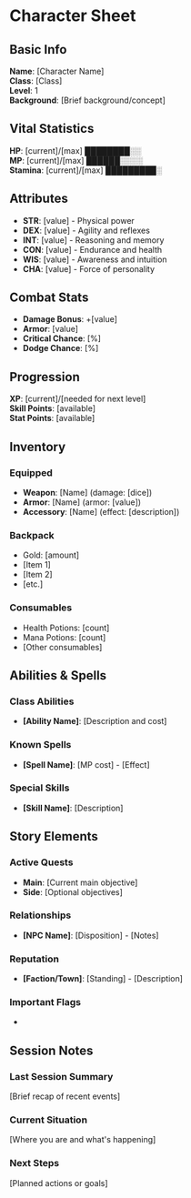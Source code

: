 # Character Sheet

## Basic Info
**Name**: [Character Name]  
**Class**: [Class]  
**Level**: 1  
**Background**: [Brief background/concept]

## Vital Statistics
**HP**: [current]/[max] ████████░░  
**MP**: [current]/[max] ██████░░░░  
**Stamina**: [current]/[max] █████████░  

## Attributes
- **STR**: [value] - Physical power
- **DEX**: [value] - Agility and reflexes  
- **INT**: [value] - Reasoning and memory
- **CON**: [value] - Endurance and health
- **WIS**: [value] - Awareness and intuition
- **CHA**: [value] - Force of personality

## Combat Stats
- **Damage Bonus**: +[value]
- **Armor**: [value]
- **Critical Chance**: [%]
- **Dodge Chance**: [%]

## Progression
**XP**: [current]/[needed for next level]  
**Skill Points**: [available]  
**Stat Points**: [available]  

## Inventory
### Equipped
- **Weapon**: [Name] (damage: [dice])
- **Armor**: [Name] (armor: [value])
- **Accessory**: [Name] (effect: [description])

### Backpack
- Gold: [amount]
- [Item 1]
- [Item 2]
- [etc.]

### Consumables
- Health Potions: [count]
- Mana Potions: [count]
- [Other consumables]

## Abilities & Spells
### Class Abilities
- **[Ability Name]**: [Description and cost]

### Known Spells
- **[Spell Name]**: [MP cost] - [Effect]

### Special Skills
- **[Skill Name]**: [Description]

## Story Elements
### Active Quests
- **Main**: [Current main objective]
- **Side**: [Optional objectives]

### Relationships
- **[NPC Name]**: [Disposition] - [Notes]

### Reputation
- **[Faction/Town]**: [Standing] - [Description]

### Important Flags
- [Story flag]: [Status/Value]

## Session Notes
### Last Session Summary
[Brief recap of recent events]

### Current Situation
[Where you are and what's happening]

### Next Steps
[Planned actions or goals]